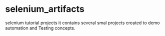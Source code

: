 # selenium_artifacts
selenium tutorial projects 
it contains several smal projects created to demo automation and Testing concepts.
